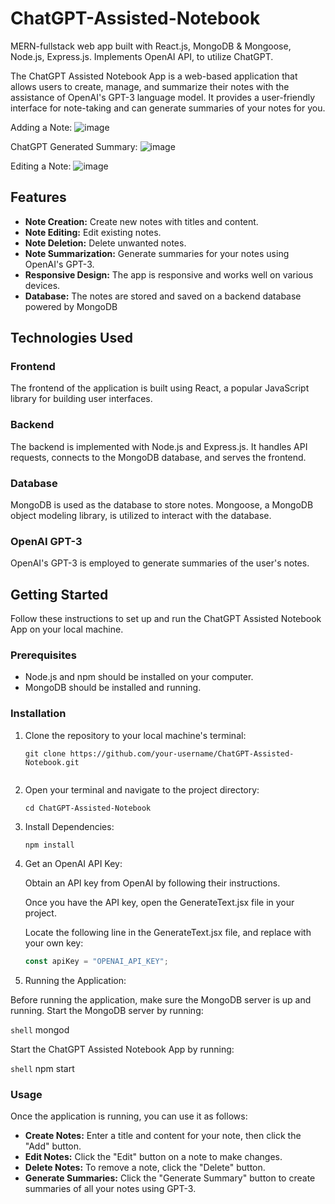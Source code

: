 # ChatGPT-Assisted-Notebook
MERN-fullstack web app built with React.js, MongoDB &amp; Mongoose, Node.js, Express.js. Implements OpenAI API, to utilize ChatGPT.

The ChatGPT Assisted Notebook App is a web-based application that allows users to create, manage, and summarize their notes with the assistance of OpenAI's GPT-3 language model. It provides a user-friendly interface for note-taking and can generate summaries of your notes for you.

Adding a Note:
![image](https://github.com/kavin-zhu/ChatGPT-Assisted-Notebook/assets/59909734/97816025-f961-45ba-b14c-2c2e97e27519)

ChatGPT Generated Summary:
![image](https://github.com/kavin-zhu/ChatGPT-Assisted-Notebook/assets/59909734/b7c0ce17-32cd-45d2-bd72-5aa823e6f52e)

Editing a Note:
![image](https://github.com/kavin-zhu/ChatGPT-Assisted-Notebook/assets/59909734/cf2da08d-262a-4fe8-9d0d-4fc2ef2d73bb)

## Features

- **Note Creation:** Create new notes with titles and content.
- **Note Editing:** Edit existing notes.
- **Note Deletion:** Delete unwanted notes.
- **Note Summarization:** Generate summaries for your notes using OpenAI's GPT-3.
- **Responsive Design:** The app is responsive and works well on various devices.
- **Database:** The notes are stored and saved on a backend database powered by MongoDB

## Technologies Used

### Frontend

The frontend of the application is built using React, a popular JavaScript library for building user interfaces.

### Backend

The backend is implemented with Node.js and Express.js. It handles API requests, connects to the MongoDB database, and serves the frontend.

### Database

MongoDB is used as the database to store notes. Mongoose, a MongoDB object modeling library, is utilized to interact with the database.

### OpenAI GPT-3

OpenAI's GPT-3 is employed to generate summaries of the user's notes.

## Getting Started

Follow these instructions to set up and run the ChatGPT Assisted Notebook App on your local machine.

### Prerequisites

- Node.js and npm should be installed on your computer.
- MongoDB should be installed and running.

### Installation

1. Clone the repository to your local machine's terminal:
   ```shell
   git clone https://github.com/your-username/ChatGPT-Assisted-Notebook.git


2. Open your terminal and navigate to the project directory:

   ```shell
   cd ChatGPT-Assisted-Notebook

3. Install Dependencies:

   ```shell
   npm install
   
4. Get an OpenAI API Key:

   Obtain an API key from OpenAI by following their instructions.
      
   Once you have the API key, open the GenerateText.jsx file in your project.
   
   Locate the following line in the GenerateText.jsx file, and replace with your own key:

   ```javascript
   const apiKey = "OPENAI_API_KEY";
   ```
5. Running the Application:

  Before running the application, make sure the MongoDB server is up and running. Start the MongoDB server by running:

  ```shell```
  mongod
  
  Start the ChatGPT Assisted Notebook App by running:
  
  ```shell```
  npm start

### Usage
Once the application is running, you can use it as follows:
  
- **Create Notes:** Enter a title and content for your note, then click the "Add" button.
- **Edit Notes:** Click the "Edit" button on a note to make changes.
- **Delete Notes:** To remove a note, click the "Delete" button.
- **Generate Summaries:** Click the "Generate Summary" button to create summaries of all your notes using GPT-3.
   
   
